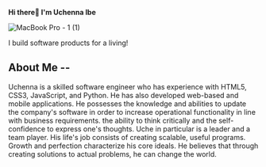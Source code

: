 <strong>Hi there👋 I'm Uchenna Ibe</strong>

![MacBook Pro - 1 (1)](https://user-images.githubusercontent.com/71810923/140911925-59abdac9-92ee-4d29-97db-8bb26897985e.png)

I build software products for a living!

## About Me --
Uchenna is a skilled software engineer who has experience with HTML5, CSS3, JavaScript, and Python. He has also developed web-based and mobile applications. He possesses the knowledge and abilities to update the company's software in order to increase operational functionality in line with business requirements. the ability to think critically and the self-confidence to express one's thoughts. Uche in particular is a leader and a team player. His life's job consists of creating scalable, useful programs. Growth and perfection characterize his core ideals. He believes that through creating solutions to actual problems, he can change the world.





